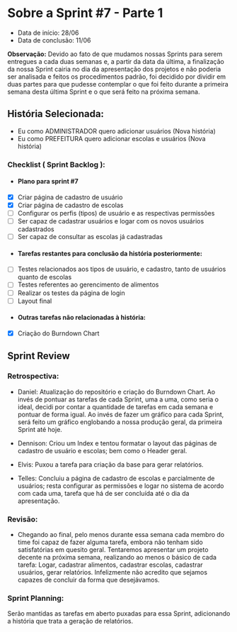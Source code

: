 # Sobre a Sprint #7 - Parte 1

* Data de início: 28/06
* Data de conclusão: 11/06

**Observação:** Devido ao fato de que mudamos nossas Sprints para serem entregues a cada duas semanas e, a partir da data da última, a finalização da nossa Sprint cairia no dia da apresentação dos projetos e não poderia ser analisada e feitos os procedimentos padrão, foi decidido por dividir em duas partes para que pudesse contemplar o que foi feito durante a primeira semana desta última Sprint e o que será feito na próxima semana. 

## História Selecionada:

* Eu como ADMINISTRADOR quero adicionar usuários (Nova história)
* Eu como PREFEITURA quero adicionar escolas e usuários (Nova história)

### Checklist ( Sprint Backlog ):

* ####  Plano para sprint #7

- [x] Criar página de cadastro de usuário
- [x] Criar página de cadastro de escolas
- [ ] Configurar os perfis (tipos) de usuário e as respectivas permissões
- [ ] Ser capaz de cadastrar usuários e logar com os novos usuários cadastrados
- [ ] Ser capaz de consultar as escolas já cadastradas

* #### Tarefas restantes para conclusão da história posteriormente:

- [ ] Testes relacionados aos tipos de usuário, e cadastro, tanto de usuários quanto de escolas
- [ ] Testes referentes ao gerencimento de alimentos
- [ ] Realizar os testes da página de login
- [ ] Layout final

* #### Outras tarefas não relacionadas à história:

- [x] Criação do Burndown Chart

## Sprint Review

### Retrospectiva:

* Daniel: Atualização do repositório e criação do Burndown Chart. Ao invés de pontuar as tarefas de cada Sprint, uma a uma, como seria o ideal, decidi por contar a quantidade de tarefas em cada semana e pontuar de forma igual. Ao invés de fazer um gráfico para cada Sprint, será feito um gráfico englobando a nossa produção geral, da primeira Sprint até hoje.

* Dennison: Criou um Index e tentou formatar o layout das páginas de cadastro de usuário e escolas; bem como o Header geral.

* Elvis: Puxou a tarefa para criação da base para gerar relatórios. 

* Telles: Concluiu a página de cadastro de escolas e parcialmente de usuários; resta configurar as permissões e logar no sistema de acordo com cada uma, tarefa que há de ser concluída até o dia da apresentação.


### Revisão:

- Chegando ao final, pelo menos durante essa semana cada membro do time foi capaz de fazer alguma tarefa, embora não tenham sido satisfatórias em quesito geral. Tentaremos apresentar um projeto decente na próxima semana, realizando ao menos o básico de cada tarefa: Logar, cadastrar alimentos, cadastrar escolas, cadastrar usuários, gerar relatórios. Infelizmente não acredito que sejamos capazes de concluir da forma que desejávamos. 

### Sprint Planning:

Serão mantidas as tarefas em aberto puxadas para essa Sprint, adicionando a história que trata a geração de relatórios. 
